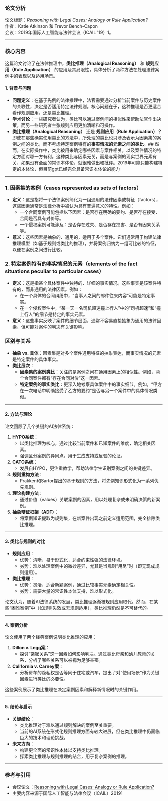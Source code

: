 ### **论文分析**

论文标题：_Reasoning with Legal Cases: Analogy or Rule Application?_  
作者：Katie Atkinson 和 Trevor Bench-Capon  
会议：2019年国际人工智能与法律会议（ICAIL '19）​1。

---

### **核心内容**

这篇论文讨论了在法律推理中，**类比推理（Analogical Reasoning）** 和 **规则应用（Rule Application）** 的应用及其局限性，具体分析了两种方法在处理法律案例中的表现以及适用场景。

#### **1. 背景与问题**

- **问题定义**：在基于先例的法律推理中，法官需要通过分析当前案件与历史案件的关联性，决定是否适用特定法律规则。核心问题在于，这种推理是否更适合看作规则应用，还是类比推理。
- **学术讨论**：一些研究者认为，类比可以通过案例间的相似性来帮助法官作出决策，而另一些研究者主张规则应用更加清晰和可操作。
- **类比推理（Analogical Reasoning）** 还是 **规则应用（Rule Application）？** 即使在那些确实使用类比的方法中，所处理的类比也只涉及表示为因素集的案例之间的类比，而不考虑特定案例特有的**事实情况的元素之间的类比**。## 然而，在实际操作中，类比被用来确定哪些因素与案件相关，以及案件情况的特定方面对哪一方有利。这种类比与因素无关，而是与案例的现实世界元素有关，如果没有全面的常识本体论，就很难做出和批评。2019年可能只能构建特定的本体论，但目前gpt已经完全具备常识本体论的能力
---
### 1. **因素集的案例**（cases represented as sets of factors）

- **定义**：这是指将一个法律案例简化为一组通用的法律因素或特征（factors），这些因素通常是法律分析中被认为具有普遍意义的特性。例如：
    - 一个合同案例可能包括以下因素：是否存在明确的要约、是否存在接受、合同是否具有对价等。
    - 一个侵权案例可能涉及：是否存在过失、是否存在损害、是否有因果关系等。
- **意义**：这些因素是抽象的、通用的，适用于多个案件。它们通常用于构建法律推理模型（如基于规则或类比的推理），并将案例归纳为一组可比较的特征，以便在案例之间进行比较。

### 2. **特定案例特有的事实情况的元素**（elements of the fact situations peculiar to particular cases）

- **定义**：这是指某个具体案件中独特的、详细的事实情况。这些事实是该案件特有的，而非通用的法律因素。例如：
    - 在一个具体的合同纠纷中，“当事人之间的邮件往来内容”可能是特定事实。
    - 在一个侵权案件中，“某一天一名司机超速撞上行人”中的“司机超速”和“撞上行人”的细节是特定的事实元素。
- **意义**：这些事实反映了案件的细节层面，通常不容易直接抽象为通用的法律因素，但可能对案件的判决有关键影响。

### 区别与关系

- **抽象 vs. 具体**：因素集是对多个案件通用特征的抽象表达，而事实情况的元素是特定案件的具体事实。
- **类比层次**：
    - **因素集的案例类比**：关注的是案例之间在通用因素上的相似性。例如，两个合同案件都有“存在合同对价”这一因素。
    - **特定案例的事实类比**：更深入地考察具体案件中的事实细节。例如，“甲方在一次电话中明确接受了乙方的要约”是否与另一个案件中的具体情况类似。

---

#### **2. 方法与理论**

论文回顾了几个关键的AI法律系统：

1. **HYPO系统**：
    - 以类比推理为核心，通过比较当前案件和已知案件的维度，确定相关因素。
    - 强调区分案例的异同点，用于生成支持或反驳的论证。
2. **CATO系统**：
    - 发展自HYPO，更注重教学，帮助法律学生识别案例之间的关键差异。
3. **规则重构方法**：
    - Prakken和Sartor提出的基于规则的方法，将先例知识形式化为一系列优先规则。
4. **理论构建方法**：
    - 通过价值（values）关联案例的因素，用以处理复杂或未明确决策的新案例。
5. **抽象辩证框架（ADF）**：
    - 将案例知识提取为规则集，在新案件出现之前定义适用范围，完全排除类比推理。

---

#### **3. 类比与规则的对比**

- **规则应用**：
    - 优势：清晰、易于形式化，适合约束性强的法律环境。
    - 劣势：难以处理案例中的微妙差异，尤其是当规则“用尽”时（即无现成规则适用）。
- **类比推理**：
    - 优势：灵活，适合新颖案例，通过比较事实元素确定相关性。
    - 劣势：需要大量的常识性本体支持，难以形式化。

论文认为，随着AI法律系统的发展，类比推理逐渐被规则应用取代。然而，在某些“困难案例”中（如规则失效或无规则适用），类比推理仍然是不可替代的。

---

#### **4. 案例分析**

论文使用了两个经典案例说明类比推理的应用：

1. **Dillon v. Legg案**：
    - 探讨“亲密关系”这一因素如何影响判决。通过类比母亲和幼儿教师的关系，分析了哪些关系可以被视为足够亲密。
2. **California v. Carney案**：
    - 分析房车的隐私权是否等同于住宅或汽车，提出了对“使用场景”作为关键因素进行类比的必要性。

这些案例展示了类比推理在决定案例因素和解释新情况时的关键作用。

---

#### **5. 结论与启示**

- **关键结论**：
    - 类比推理对于难以通过规则解决的案例至关重要。
    - 当前的AI系统在形式化规则推理方面有较大进展，但在类比推理中仍面临巨大的技术和理论挑战。
- **未来方向**：
    - 构建更全面的常识性本体以支持类比推理。
    - 探索类比推理与规则推理的结合，用于复杂案例的推理。

---

### **参考与引用**

- 会议论文：[Reasoning with Legal Cases: Analogy or Rule Application?](https://doi.org/10.1145/3322640.3326695)
- 主要内容来源于国际人工智能与法律会议（ICAIL）2019​1